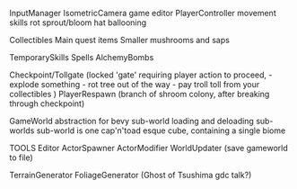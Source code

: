 InputManager
IsometricCamera
    game
    editor
PlayerController
    movement
    skills
        rot
        sprout/bloom
        hat ballooning

Collectibles
    Main quest items
    Smaller mushrooms and saps

TemporarySkills
    Spells
    AlchemyBombs

Checkpoint/Tollgate (locked 'gate' requiring player action to proceed,
    - explode something
    - rot tree out of the way
    - pay troll toll from your collectibles
)
PlayerRespawn    (branch of shroom colony, after breaking through checkpoint)

GameWorld   abstraction for bevy sub-world
            loading and deloading sub-worlds
            sub-world is one cap'n'toad esque cube, containing a single biome

TOOLS
Editor
ActorSpawner
ActorModifier
WorldUpdater    (save gameworld to file)

TerrainGenerator
FoliageGenerator (Ghost of Tsushima gdc talk?)


